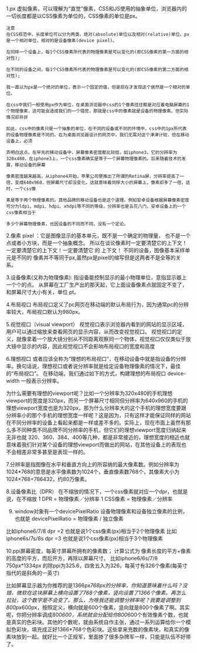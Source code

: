 1.px  虚拟像素，可以理解为“直觉”像素，CSS和JS使用的抽象单位，浏览器内的一切长度都是以CSS像素为单位的，CSS像素的单位是px。

    注意
    在CSS规范中，长度单位可以分为两类，绝对(absolute)单位以及相对(relative)单位。px是一个相对单位，相对的是设备像素(device pixel)。

    在同样一个设备上，每1个CSS像素所代表的物理像素是可以变化的(即CSS像素的第一方面的相对性);

    在不同的设备之间，每1个CSS像素所代表的物理像素是可以变化的(即CSS像素的第二方面的相对性);

    我一直以为px是一个绝对的单位，表示一个固定的值，但是现在才发现这个居然是一个相对的单位。

    在css中我们一般使用px作为单位，在桌面浏览器中css的1个像素往往都是对应着电脑屏幕的1个物理像素，这可能会造成我们的一个错觉，那就是css中的像素就是设备的物理像素。但实际情况却并非

    如此，css中的像素只是一个抽象的单位，在不同的设备或不同的环境中，css中的1px所代表的设备物理像素是不同的。在为桌面浏览器设计的网页中，我们无需对这个津津计较，但在移动设备上，必须

    弄明白这点。在早先的移动设备中，屏幕像素密度都比较低，如iphone3，它的分辨率为320x480，在iphone3上，一个css像素确实是等于一个屏幕物理像素的。后来随着技术的发展，移动设备的屏幕

    像素密度越来越高，从iphone4开始，苹果公司便推出了所谓的Retina屏，分辨率提高了一倍，变成640x960，但屏幕尺寸却没变化，这就意味着同样大小的屏幕上，像素却多了一倍，这时，一个css像

    素是等于两个物理像素的。其他品牌的移动设备也是这个道理。例如安卓设备根据屏幕像素密度可分为ldpi、mdpi、hdpi、xhdpi等不同的等级，分辨率也是五花八门，安卓设备上的一个css像素相当于

    多少个屏幕物理像素，也因设备的不同而不同，没有一个定论。


2.像素 pixel ：它是图像显示的基本单元，既不是一个确定的物理量，
  也不是一个点或者小方块，而是一个抽象概念。
  所以在谈论像素时一定要清楚它的上下文！一定要清楚它的上下文！一定要清楚它  的   上下文！
  不同的设备，图像基本采样单元是不同的
  像素并不等同于px,虽然px是pixel的缩写但是这两者不是全等的关系。


3.设备像素(又称为物理像素): 指设备能控制显示的最小物理单位，意指显示器上一个个的点。
  从屏幕在工厂生产出的那天起，它上面设备像素点就固定不变了，和屏幕尺寸大小有关，单位 pt。


4.布局视口 布局视口定义了pc网页在移动端的默认布局行为，因为通常pc的分辨率较大，布局视口默认为980px。


5.视觉视口（visual viewport）
  视觉视口表示浏览器内看到的网站的显示区域，用户可以通过缩放来查看网页的显示内容，从而改变视觉视口。
  视觉视口的定义，就像拿着一个放大镜分别从不同距离观察同一个物体，视觉视口仅仅类似于放大镜中显示的内容，因此视觉视口不会影响布局视口的宽度和高度


6.理想视口 或者应该全称为“理想的布局视口”，在移动设备中就是指设备的分辨率。换句话说，理想视口或者说分辨率就是给定设备物理像素的情况下，最佳的“布局视口”。
  在移动端，我们通过如下的方式，构建理想的布局视口
  <meta id="viewport" name="viewport" content="width=device-width; initial-scale=1.0; maximum-scale=1; user-scalable=no;">
  device-width 一般表示分辨率。

  为什么需要有理想的viewport呢？比如一个分辨率为320x480的手机理想viewport的宽度是320px，而另一个屏幕尺寸相同但分辨率为640x960的手机的理想viewport宽度也是为320px，那为什么分辨率大的这个手机的理想宽度要跟分辨率小的那个手机的理想宽度一样呢？这是因为，只有这样才能保证同样的网站在不同分辨率的设备上看起来都是一样或差不多的。实际上，现在市面上虽然有那么多不同种类不同品牌不同分辨率的手机，但它们的理想viewport宽度归纳起来无非也就 320、360、384、400等几种，都是非常接近的，理想宽度的相近也就意味着我们针对某个设备的理想viewport而做出的网站，在其他设备上的表现也不会相差非常多甚至是表现一样的。

7.分辨率是指图像在水平和垂直方向上的所容纳的最大像素数。例如分辨率为1024*768的意思是水平像素数为1024个，垂直像素数768个，其像素大小为1024×768=786432，约80万像素。

8.设备像素比（DPR）
  在不缩放的情况下，一个css像素就对应一个dpr，也就是说，在不缩放
  1 DPR = 物理像素／分辨率
  1 CSS像素 = 物理像素／分辨率


9. window对象有一个devicePixelRatio 设备物理像素和设备独立像素的比例，也就是 devicePixelRatio = 物理像素 / 独立像素

  比如iphone6/7/8 dpr =2  也就是说1个css像素(px)相当于2个物理像素
  比如iphone6s/7s/8s dpr =3 也就是说1个css像素(px)相当于3个物理像素



10.ppi屏幕密度，每英寸屏幕所拥有的像素数；
  计算公式为 像素长度的平方+像素的高度的平方，而后开方，再除以屏幕尺寸。
  比如iphone6/6s/7/8 750px*1334px 的除ppi为325.6，四舍五入为326，每英寸有326个像素(每英寸指代的是斜角的一英寸)

  比如屏幕显示器为你推荐的是1366px*768px的分辨率，你知道意味着什么吗？没错，微软在这块屏幕上横向设置了768个像素，竖向设置了1366个像素。再怎么拉扯，这个数字是不会变了。那么，为啥我还能调整分辨率呢？我要是调整到800px*600px，按照定义，横向就是600个像素，竖向就是800个像素了啊。其实呢，你把分辨率调成800*600，系统就会分配给你800*600个有效像素个数，也就是真实的色彩块。其他的个数呢，就由系统自作主张，通过一系列运算给你一个模拟色彩块，填充成正好1366*768个色彩块。这些拿来充数的像素块，和真实的像素块放到一起。就好比一个正规军，里面掺了很多杂牌军一样，只能是队伍不好带了。
